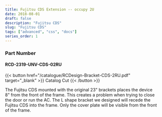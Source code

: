 ```yaml
---
title: Fujitsu CDS Extension -- occupy 2U
date: 2018-08-01
draft: false
description: "Fujitsu CDS"
slug: "Fujitsu CDS"
tags: ["advanced", "css", "docs"]
series_order: 1
---
```


### Part Number
#### RCD-2319-UNV-CDS-02RU

{{< button href="/catalogue/RCDesign-Bracket-CDS-2RU.pdf" target="_blank" >}}
Catalog Cut
{{< /button >}}

The Fujitsu CDS mounted with the original 23" brackets places the device 8" from the front of the frame. This creates a problem when trying to close the door or run the AC. The L shape bracket we designed will recede the Fujitsu CDS into the frame. Only the cover plate will be visible from the front of the frame.
